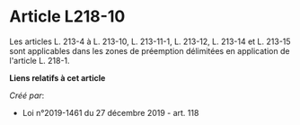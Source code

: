 # Article L218-10

Les articles L. 213-4 à L. 213-10, L. 213-11-1, L. 213-12, L. 213-14 et L. 213-15 sont applicables dans les zones de
préemption délimitées en application de l'article L. 218-1.

**Liens relatifs à cet article**

_Créé par_:

  - Loi n°2019-1461 du 27 décembre 2019 - art. 118
